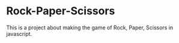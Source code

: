 # Rock-Paper-Scissors
This is a project about making the game of Rock, Paper, Scissors in javascript.
